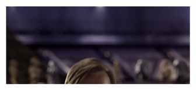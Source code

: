 <!-- ### Hello there, Alekk here! 👋

👨‍💻 All of my projects are available at [alexsirait.vercel.app](https://alexsirait.vercel.app/)

📫 How to reach me **alexsirait1001@gmail.com**-->


![](/MeagerHardtofindAlbertosaurus-size_restricted.gif)

